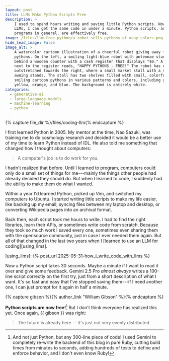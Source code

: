 ```yaml
---
layout: post
title: LLMs Make Python Scripts Free
description: >
    I used to spend hours writing and saving little Python scripts. Now, with
    LLMs, I can get the same code in under a minute. Python scripts, and small
    programs in general, are effectively free.
image: /files/llm-free-python/a_robot_sells_pythons_of_many_colors.png
hide_lead_image: False
image_alt: >
    A watercolor cartoon illustration of a cheerful robot giving away free
    pythons. On the left, a smiling light-blue robot with antennae stands
    behind a wooden counter with a cash register that displays "$0." A sign
    next to the register reads, "HAPPY PYTHONS - FREE!" The robot has one arm
    outstretched towards the right, where a small market stall with a striped
    awning stands. The stall has two shelves filled with small, colorful, and
    smiling cartoon pythons in various patterns and colors, including green,
    yellow, orange, and blue. The background is entirely white.
categories:
  - generative-ai
  - large-language-models
  - machine-learning
  - python
---
```


{% capture file_dir %}/files/coding-llm{% endcapture %}

I first learned Python in 2005. My mentor at the time, Nao Sazuki, was
training me to do cosmology research and decided it would be a better use of
my time to learn Python instead of IDL. He also told me something that changed
how I thought about computers:

> A computer's job is to do work for you.

I hadn't realized that before. Until I learned to program, computers could
only do a small set of things for me---mainly the things other people had
already decided they should do. But when I learned to code, I suddenly had the
ability to make them do what I wanted.

Within a year I'd learned Python, picked up Vim, and switched my computers to
Ubuntu. I started writing little scripts to make my life easier, like backing
up my email, syncing files between my laptop and desktop, or converting
Wikipedia pages into an archival format.

Back then, each script took me hours to write. I had to find the right
libraries, learn their APIs, or sometimes write code from scratch. Because
they took so much work I saved every one, sometimes even sharing them with the
opensource community, just in case I ever needed them again. But all of that
changed in the last two years when I [learned to use an LLM for
coding][using_llms].

[using_llms]: {% post_url 2025-05-31-how_i_write_code_with_llms %}

Now a Python script takes 30 seconds. Maybe a minute if I want to read it over
and give some feedback. Gemini 2.5 Pro _almost always_ writes a 100-line
script correctly on the first try, just from a short description of what I
want. It's so fast and easy that I've stopped saving them---if I need another
one, I can just prompt for it again in half a minute.

{% capture gibson %}{% author_link "William Gibson" %}{% endcapture %}

**Python scripts are now free!**[^also] But I don't think everyone has
realized this yet. Once again, {{ gibson }} was right:

> The future is already here -- it's just not very evenly distributed.

[^also]: And not just Python, but any 300-line piece of code! I used Gemini to
    completely re-write the backend of this blog in pure Ruby, cutting build
    times from minutes to seconds, adding hundreds of tests to define and
    enforce behavior, and I don't even know Ruby!
